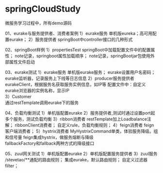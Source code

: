 # springCloudStudy
微服务学习过程中，所有demo源码

01、eurake与服务提供者、消费者案例
     1）eurake服务 
       单机版eureka；高可用配置eurake；
     2）服务提供者
        springBoot中controller接口的几种形式
      
 02、springBoot样例
    1）propertiesTest
      springBoot中加载配置文件中的配置属性；
      note记录，springboot属性加载顺序；
      note记录，springBootjar包使用外部属性文件启动
 
 03、eurake测试
       1）eurake服务
        单机版eurake服务；
        eurake设置用户名密码；
        eurake监听器，记录服务上下线等日志信息
       2）producer服务提供者
         eurakeClient，根据服务名获取服务实例信息，如IP等
         配置文件中：自定义eurake浏览器的实例名称，显示IP      
       3）Customer     
          通过restTemplate调用eurake下的服务
 
 04、负载均衡测试
      1）单机版配置eurake
      2）服务提供者,测试时通过设置port起多个服务，测试负载均衡
      3）ribbon消费者
         restTemplate加上Loadbalance注解；
         ribbonClient消费者；
         自定义rule，负载均衡规则；
      4）feign消费者
         feign客户端消费者；
      5）hystrix消费者
         MyHystrixCommand单类，体验服务降级。组和信号量
         feign集成hystrix，做服务熔断与降级           
         fallbackFactory和fallback两种方式的降级接口
         
 05、zuul网关测试
   1）单机版配置eurake
   2）单机版配置服务提供者
   3）zuul服务
      /stevetao/**通配的路由规则；
      集成eurake，默认路由规则；
       自定义过滤器filter；       